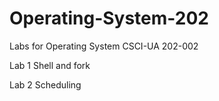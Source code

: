 # Operating-System-202

Labs for Operating System CSCI-UA 202-002

Lab 1
  Shell and fork
  
Lab 2
  Scheduling
